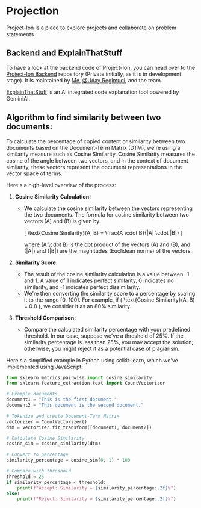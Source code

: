 # ProjectIon

Project-Ion is a place to explore projects and collaborate on problem statements.

## Backend and ExplainThatStuff

To have a look at the backend code of Project-Ion, you can head over to the [Project-Ion Backend](https://github.com/UdaykiranRegimudi/Backend-) repository (Private initially, as it is in development stage). It is maintained by [Me](https://github.com/RohittCodes), [@Uday Regimudi](https://www.github.com/username), and the team.

[ExplainThatStuff](https://github.com/RohittCodes/ExplainThatStuff) is an AI integrated code explanation tool powered by GeminiAI.

## Algorithm to find similarity between two documents:

To calculate the percentage of copied content or similarity between two documents based on the Document-Term Matrix (DTM), we're using a similarity measure such as Cosine Similarity. Cosine Similarity measures the cosine of the angle between two vectors, and in the context of document similarity, these vectors represent the document representations in the vector space of terms.

Here's a high-level overview of the process:

1. **Cosine Similarity Calculation:**

   - We calculate the cosine similarity between the vectors representing the two documents. The formula for cosine similarity between two vectors \(A\) and \(B\) is given by:

     \[ \text{Cosine Similarity}(A, B) = \frac{A \cdot B}{\|A\| \cdot \|B\|} \]

     where \(A \cdot B\) is the dot product of the vectors \(A\) and \(B\), and \(\|A\|\) and \(\|B\|\) are the magnitudes (Euclidean norms) of the vectors.

2. **Similarity Score:**

   - The result of the cosine similarity calculation is a value between -1 and 1. A value of 1 indicates perfect similarity, 0 indicates no similarity, and -1 indicates perfect dissimilarity.
   - We're then converting the similarity score to a percentage by scaling it to the range [0, 100]. For example, if \( \text{Cosine Similarity}(A, B) = 0.8 \), we consider it as an 80% similarity.

3. **Threshold Comparison:**

   - Compare the calculated similarity percentage with your predefined threshold. In our case, suppose we've a threshold of 25%. If the similarity percentage is less than 25%, you may accept the solution; otherwise, you might reject it as a potential case of plagiarism.

Here's a simplified example in Python using scikit-learn, which we've implemented using JavaScript:

```python
from sklearn.metrics.pairwise import cosine_similarity
from sklearn.feature_extraction.text import CountVectorizer

# Example documents
document1 = "This is the first document."
document2 = "This document is the second document."

# Tokenize and create Document-Term Matrix
vectorizer = CountVectorizer()
dtm = vectorizer.fit_transform([document1, document2])

# Calculate Cosine Similarity
cosine_sim = cosine_similarity(dtm)

# Convert to percentage
similarity_percentage = cosine_sim[0, 1] * 100

# Compare with threshold
threshold = 25
if similarity_percentage < threshold:
    print(f"Accept: Similarity = {similarity_percentage:.2f}%")
else:
    print(f"Reject: Similarity = {similarity_percentage:.2f}%")
```
